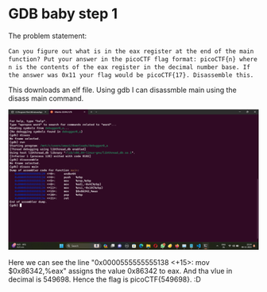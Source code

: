 # GDB baby step 1
The problem statement:
```
Can you figure out what is in the eax register at the end of the main function? Put your answer in the picoCTF flag format: picoCTF{n} where n is the contents of the eax register in the decimal number base. If the answer was 0x11 your flag would be picoCTF{17}. Disassemble this.
```
This downloads an elf file. Using gdb I can disassmble main using the 
disass main command.

![Alt text](image-1.png)

Here we can see the line "0x0000555555555138 <+15>:    mov    $0x86342,%eax" assigns the value 0x86342 to eax. And tha vlue in decimal is 549698. Hence the flag is picoCTF{549698}. :D